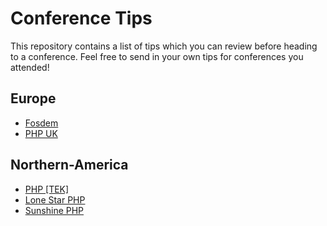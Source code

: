 # Conference Tips

This repository contains a list of tips which you can review before heading to a conference. Feel free to send in your own tips for conferences you attended!

## Europe

- [Fosdem](fosdem.md)
- [PHP UK](phpuk.md)

## Northern-America

- [PHP [TEK]](phptek.md)
- [Lone Star PHP](lonestarphp.md)
- [Sunshine PHP](sunshinephp.md)
